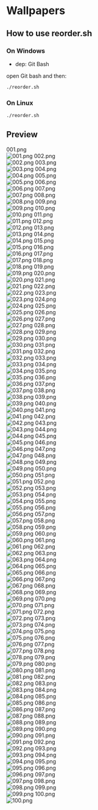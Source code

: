 # Wallpapers

## How to use reorder.sh

### On Windows

- dep: Git Bash

open Git bash and then:

```bash
./reorder.sh
```

### On Linux

```bash
./reorder.sh
```

## Preview

001.png  
![001.png](001.png)
002.png  
![002.png](002.png)
003.png  
![003.png](003.png)
004.png  
![004.png](004.png)
005.png  
![005.png](005.png)
006.png  
![006.png](006.png)
007.png  
![007.png](007.png)
008.png  
![008.png](008.png)
009.png  
![009.png](009.png)
010.png  
![010.png](010.png)
011.png  
![011.png](011.png)
012.png  
![012.png](012.png)
013.png  
![013.png](013.png)
014.png  
![014.png](014.png)
015.png  
![015.png](015.png)
016.png  
![016.png](016.png)
017.png  
![017.png](017.png)
018.png  
![018.png](018.png)
019.png  
![019.png](019.png)
020.png  
![020.png](020.png)
021.png  
![021.png](021.png)
022.png  
![022.png](022.png)
023.png  
![023.png](023.png)
024.png  
![024.png](024.png)
025.png  
![025.png](025.png)
026.png  
![026.png](026.png)
027.png  
![027.png](027.png)
028.png  
![028.png](028.png)
029.png  
![029.png](029.png)
030.png  
![030.png](030.png)
031.png  
![031.png](031.png)
032.png  
![032.png](032.png)
033.png  
![033.png](033.png)
034.png  
![034.png](034.png)
035.png  
![035.png](035.png)
036.png  
![036.png](036.png)
037.png  
![037.png](037.png)
038.png  
![038.png](038.png)
039.png  
![039.png](039.png)
040.png  
![040.png](040.png)
041.png  
![041.png](041.png)
042.png  
![042.png](042.png)
043.png  
![043.png](043.png)
044.png  
![044.png](044.png)
045.png  
![045.png](045.png)
046.png  
![046.png](046.png)
047.png  
![047.png](047.png)
048.png  
![048.png](048.png)
049.png  
![049.png](049.png)
050.png  
![050.png](050.png)
051.png  
![051.png](051.png)
052.png  
![052.png](052.png)
053.png  
![053.png](053.png)
054.png  
![054.png](054.png)
055.png  
![055.png](055.png)
056.png  
![056.png](056.png)
057.png  
![057.png](057.png)
058.png  
![058.png](058.png)
059.png  
![059.png](059.png)
060.png  
![060.png](060.png)
061.png  
![061.png](061.png)
062.png  
![062.png](062.png)
063.png  
![063.png](063.png)
064.png  
![064.png](064.png)
065.png  
![065.png](065.png)
066.png  
![066.png](066.png)
067.png  
![067.png](067.png)
068.png  
![068.png](068.png)
069.png  
![069.png](069.png)
070.png  
![070.png](070.png)
071.png  
![071.png](071.png)
072.png  
![072.png](072.png)
073.png  
![073.png](073.png)
074.png  
![074.png](074.png)
075.png  
![075.png](075.png)
076.png  
![076.png](076.png)
077.png  
![077.png](077.png)
078.png  
![078.png](078.png)
079.png  
![079.png](079.png)
080.png  
![080.png](080.png)
081.png  
![081.png](081.png)
082.png  
![082.png](082.png)
083.png  
![083.png](083.png)
084.png  
![084.png](084.png)
085.png  
![085.png](085.png)
086.png  
![086.png](086.png)
087.png  
![087.png](087.png)
088.png  
![088.png](088.png)
089.png  
![089.png](089.png)
090.png  
![090.png](090.png)
091.png  
![091.png](091.png)
092.png  
![092.png](092.png)
093.png  
![093.png](093.png)
094.png  
![094.png](094.png)
095.png  
![095.png](095.png)
096.png  
![096.png](096.png)
097.png  
![097.png](097.png)
098.png  
![098.png](098.png)
099.png  
![099.png](099.png)
100.png  
![100.png](100.png)
